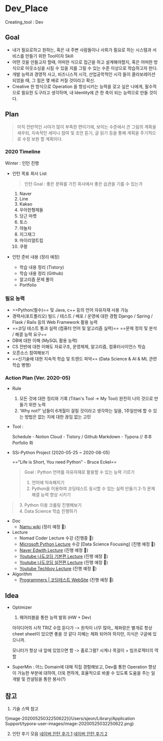 # Dev_Place
Creating_tool : Dev



## Goal

- 내가 필요로하고 원하는, 혹은 내 주변 사람들이나 사회가 필요로 하는 시스템과 서비스를 만들기 위한 Tool이자 Skill
- 어떤 것을 만들고자 할때, 어떠한 식으로 접근을 하고 설계해야할지, 혹은 어떠한 방식으로 아웃소싱을 시킬 수 있을 지를 그릴 수 있는 수준 이상으로 학습하고자 한다.
- 개발 능력과 경영적 사고, 비즈니스적 시각, 산업공학적인 시각 들이 콜라보레이션 되었을 때, 그 힘은 몇 배로 커질 것이라고 확신.
- Creative 한 방식으로 Operation 을 향상시키는 능력을 갖고 싶은 나에게, 필수적으로 필요한 도구라고 생각하며,
  내 Identity에 큰 한 축이 되는 능력으로 만들 것이다.
  


## Plan

> 아직 전반적인 시야가 많이 부족한 편이기에, 보이는 수준에서 큰 그림의 계획을 세우되, 지속적인 세미나 참여 및 조언 듣기, 글 읽기 등을 통해 계획을 주기적으로 수정 보완 할 계획이다.



### 2020 Timeline



Winter : 인턴 진행

- 인턴 목표 회사 List

  > 인턴 Goal : 좋은 문화를 가진 회사에서 좋은 습관을 기를 수 있는가

  1) Naver
  2) Line
  3) Kakao
  4) 우아한형제들 
  5) 당근 마켓
  6) 토스
  7) 야놀자
  8) 지그재그
  9) 마이리얼트립
  10) 쿠팡

- 인턴 준비 내용 (정리 예정)

  - 학습 내용 정리 (Tistory)
  - 학습 내용 정리 (Github)
  - 알고리즘 문제 풀이
  - Portfolio



### 필요 능력

- ==Python(필수)== 및 Java, c++ 등의 언어 자유자재 사용 가능
- 경력서(포트폴리오)
  빌드 / 테스트 / 배포 / 운영에 대한 경험
  Django / Spring / Flask / Rails 등의 Web Framework 활용 능력
- ==코딩 테스트 통과 실력 (컴퓨터 언어 및 알고리즘 실력)==
  ==문제 정의 및 분석 / 해결 능력 요구==
- DB에 대한 이해 (MySQL 활용 능력)
- CS 전반에 대한 이해도
  자료구조, 운영체제, 알고리즘, 컴퓨터사이언스 학습
- 오픈소스 참여해보기
- ==신기술에 대한 지속적 학습 및 트렌드 파악== (Data Science & AI & ML 관련 학습 병행)


### Action Plan (Ver. 2020-05)

- Rule 
  1) 모든 것에 대한 정리와 기록 (Titan's Tool -> My Tool)
  완전히 나의 것으로 만들기 위한 노력
  2) 'Why not?'
  남들이 6개월이 걸릴 것이라고 생각하는 일을, 1주일만에 할 수 있는 방법은 없는 지에 대한 끊임 없는 고민

- Tool : 

  Schedule - Notion
  Cloud - Tistory / Github
  Markdown - Typora
  // 추후 Porfolio 화 

- SSi-Python Project (2020-05-25 ~ 2020-06-05)

  =="Life is Short, You need Python" - Bruce Eckel==
  
  > Goal : Python 언어를 자유자재로 활용할 수 있는 능력 기르기
  > 1) 언어에 익숙해지기
  > 2) Python을 이용하여 코딩테스트 응시할 수 있는 실력 만들기
  > 	2-1) 문제 해결 능력 향상 시키기 
> 3) Python 이용 크롤링 진행해보기
  > 4) Data Science 학습 진행하기
  
  - Doc
    - [Namu wiki](https://namu.wiki/w/Python) (정리 예정 🐤)
  - Lecture
    - Nomad Coder Lecture 수강 (진행중 🐣)
    - [Microsoft Python Lecture](https://www.youtube.com/watch?v=D8OaGUYkHTE&list=PLlrxD0HtieHhHnCUVtR8UHS7eLl33zfJ-) 수강 [Data Science Focusing] (진행 예정 🐤)
    - [Naver Edwith Lecture](https://www.edwith.org/search/show?searchQuery=%ED%8C%8C%EC%9D%B4%EC%8D%AC&MAX=20) (진행 예정 🐤)
    - [Youtube 나도코딩 기본편 Lecture](https://www.youtube.com/watch?v=kWiCuklohdY) (진행 예정 🐤)
    - [Youtube 나도코딩 실전편 Lecture](https://www.youtube.com/watch?v=Dkx8Pl6QKW0) (진행 예정 🐤)
    - [Youtube Techboy Lecture](https://www.youtube.com/watch?v=M6kQTpIqpLs) (진행 예정 🐤)
  - Algorithm
    - [Programmers | 코딩테스트 WebSite](https://programmers.co.kr/) (진행 예정 🐤)



## Idea

- Optimizer
  1) 웨어러블을 통한 능력 발휘 (HW + Dev)

  아이디어의 시작 
  TRIZ 수업 듣다가 -> 원칙이 너무 많아,, 체화랑은 별개로 항상 cheet sheet이 있으면 좋을 것 같다 
  지혜는 체화 되어야 하지만, 지식은 구글에 있으니까. 

  모니터가 항상 내 앞에 있었으면 함 -> 홀로그램? 시계나 목걸이 + 빔프로젝터의 역할
  
- SuperMin
  : 어느 Domain에 대해 직접 경험해보고, Dev를 통한 Operation 향상이 가능한 부분에 대하여, 
  더욱 편하게, 효율적으로 바꿀 수 있도록 도움을 주는 일
  개발 및 컨설팅을 통한 봉사(?)



## 참고

1) 기술 스택 참고

![image-20200525032250622](/Users/sjeon/Library/Application Support/typora-user-images/image-20200525032250622.png)



2) 인턴 후기 모음
[네이버 인턴 후기 1](https://blog.naver.com/barcel/221346197231)
[네이버 인턴 후기 2](https://blog.naver.com/yeol7902/221692564577)

